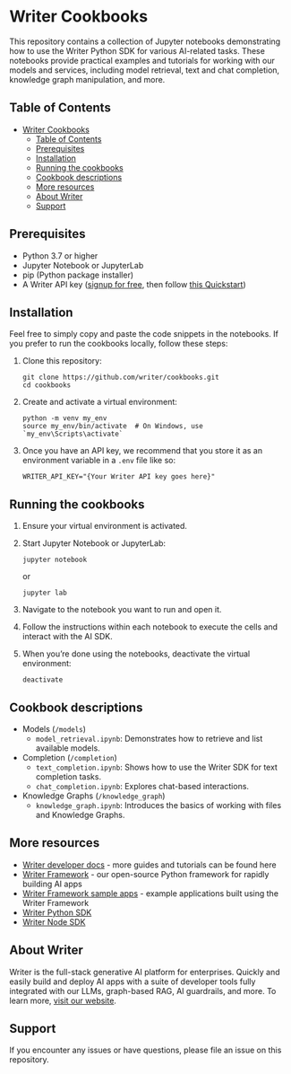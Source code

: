# Writer Cookbooks

This repository contains a collection of Jupyter notebooks demonstrating how to use the Writer Python SDK for various AI-related tasks. These notebooks provide practical examples and tutorials for working with our models and services, including model retrieval, text and chat completion, knowledge graph manipulation, and more.

## Table of Contents

- [Writer Cookbooks](#writer-cookbooks)
  - [Table of Contents](#table-of-contents)
  - [Prerequisites](#prerequisites)
  - [Installation](#installation)
  - [Running the cookbooks](#running-the-cookbooks)
  - [Cookbook descriptions](#cookbook-descriptions)
  - [More resources](#more-resources)
  - [About Writer](#about-writer)
  - [Support](#support)

## Prerequisites

- Python 3.7 or higher
- Jupyter Notebook or JupyterLab
- pip (Python package installer)
- A Writer API key ([signup for free](https://app.writer.com/aistudio/signup?utm_campaign=devrel), then follow [this Quickstart](https://dev.writer.com/api-guides/quickstart))

## Installation

Feel free to simply copy and paste the code snippets in the notebooks. If you prefer to run the cookbooks locally, follow these steps:

1. Clone this repository:
   ```
   git clone https://github.com/writer/cookbooks.git
   cd cookbooks
   ```

2. Create and activate a virtual environment:
   ```
   python -m venv my_env
   source my_env/bin/activate  # On Windows, use `my_env\Scripts\activate`
   ```

3. Once you have an API key, we recommend that you store it as an environment variable in a `.env` file like so:

   ```
   WRITER_API_KEY="{Your Writer API key goes here}"
   ```

## Running the cookbooks

1. Ensure your virtual environment is activated.

2. Start Jupyter Notebook or JupyterLab:
   ```
   jupyter notebook
   ```
   or
   ```
   jupyter lab
   ```

3. Navigate to the notebook you want to run and open it.

4. Follow the instructions within each notebook to execute the cells and interact with the AI SDK.
   
5. When you’re done using the notebooks, deactivate the virtual environment:
   ```
   deactivate
   ```

## Cookbook descriptions

- Models (`/models`)
  - `model_retrieval.ipynb`: Demonstrates how to retrieve and list available models.
- Completion (`/completion`)
  - `text_completion.ipynb`: Shows how to use the Writer SDK for text completion tasks.
  - `chat_completion.ipynb`: Explores chat-based interactions.
- Knowledge Graphs (`/knowledge_graph`)
  - `knowledge_graph.ipynb`: Introduces the basics of working with files and Knowledge Graphs.

## More resources
- [Writer developer docs](https://dev.writer.com/) - more guides and tutorials can be found here
- [Writer Framework](https://github.com/writer/writer-framework) - our open-source Python framework for rapidly building AI apps
- [Writer Framework sample apps](https://github.com/writer/framework-tutorials) - example applications built using the Writer Framework
- [Writer Python SDK](https://github.com/writer/writer-python)  
- [Writer Node SDK](https://github.com/writer/writer-node)  

## About Writer

Writer is the full-stack generative AI platform for enterprises. Quickly and easily build and deploy AI apps with a suite of developer tools fully integrated with our LLMs, graph-based RAG, AI guardrails, and more. To learn more, [visit our website](https://www.writer.com).

## Support

If you encounter any issues or have questions, please file an issue on this repository.
